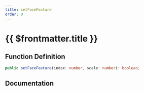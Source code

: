 ```yaml
---
title: setFaceFeature
order: 0
---
```


# {{ $frontmatter.title }}

## Function Definition

```ts
public setFaceFeature(index: number, scale: number): boolean;
```

## Documentation

<!--@include: ./parts/setFaceFeature.md-->
